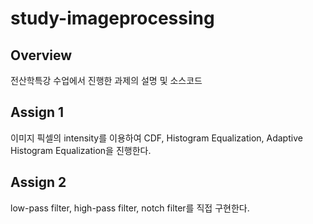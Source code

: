 # study-imageprocessing
## Overview
전산학특강 수업에서 진행한 과제의 설명 및 소스코드

## Assign 1
이미지 픽셀의 intensity를 이용하여 CDF, Histogram Equalization, Adaptive Histogram Equalization을 진행한다.

## Assign 2
low-pass filter, high-pass filter, notch filter를 직접 구현한다.
